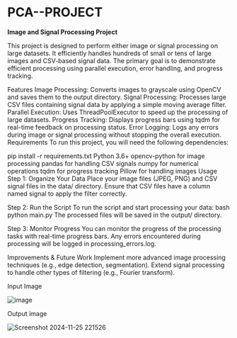 # PCA--PROJECT

**Image and Signal Processing Project**

This project is designed to perform either image or signal processing on large datasets. It efficiently handles hundreds of small or tens of large images and CSV-based signal data. The primary goal is to demonstrate efficient processing using parallel execution, error handling, and progress tracking.

Features
Image Processing: Converts images to grayscale using OpenCV and saves them to the output directory.
Signal Processing: Processes large CSV files containing signal data by applying a simple moving average filter.
Parallel Execution: Uses ThreadPoolExecutor to speed up the processing of large datasets.
Progress Tracking: Displays progress bars using tqdm for real-time feedback on processing status.
Error Logging: Logs any errors during image or signal processing without stopping the overall execution.
Requirements
To run this project, you will need the following dependencies:

pip install -r requirements.txt
Python 3.6+
opencv-python for image processing
pandas for handling CSV signals
numpy for numerical operations
tqdm for progress tracking
Pillow for handling images
Usage
Step 1: Organize Your Data
Place your image files (JPEG, PNG) and CSV signal files in the data/ directory. Ensure that CSV files have a column named signal to apply the filter correctly.

Step 2: Run the Script
To run the script and start processing your data: bash python main.py The processed files will be saved in the output/ directory.

Step 3: Monitor Progress
You can monitor the progress of the processing tasks with real-time progress bars. Any errors encountered during processing will be logged in processing_errors.log.

Improvements & Future Work
Implement more advanced image processing techniques (e.g., edge detection, segmentation). Extend signal processing to handle other types of filtering (e.g., Fourier transform).

Input Image

![image](https://github.com/user-attachments/assets/5bba18f4-4ce8-4d5a-89ab-9f50f9ec73e6)


Output image

![Screenshot 2024-11-25 221526](https://github.com/user-attachments/assets/4953545d-9ddf-4b3d-9f66-3a94dab9c307)


